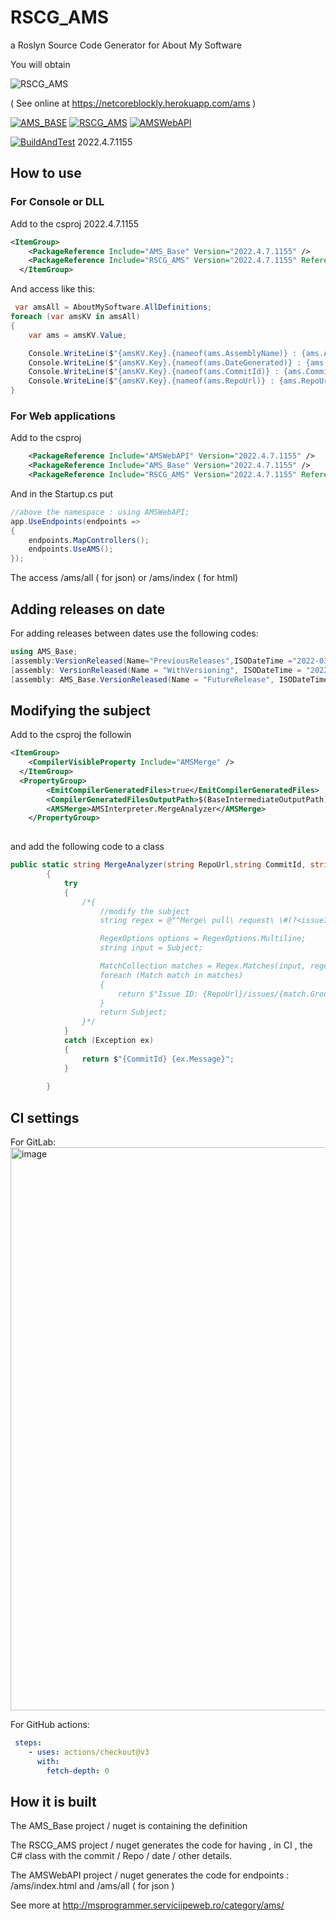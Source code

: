 # RSCG_AMS
a Roslyn Source Code Generator for About My Software

You will obtain

![RSCG_AMS](https://ignatandrei.github.io/RSCG_AMS/result.png "RSCG_AMS Generated")

( See online at https://netcoreblockly.herokuapp.com/ams )

[![AMS_BASE](https://img.shields.io/nuget/v/AMS_Base?label=AMS_Base)](https://www.nuget.org/packages/AMS_Base/)
[![RSCG_AMS](https://img.shields.io/nuget/v/RSCG_AMS?label=RSCG_AMS)](https://www.nuget.org/packages/RSCG_AMS/)
[![AMSWebAPI](https://img.shields.io/nuget/v/AMSWebAPI?label=AMSWebAPI)](https://www.nuget.org/packages/AMSWebAPI/)
 

[![BuildAndTest](https://github.com/ignatandrei/RSCG_AMS/actions/workflows/dotnet.yml/badge.svg)](https://github.com/ignatandrei/RSCG_AMS/actions/workflows/dotnet.yml)
2022.4.7.1155
## How to use
### For Console or DLL 

Add to the csproj 2022.4.7.1155
```xml 
<ItemGroup>
    <PackageReference Include="AMS_Base" Version="2022.4.7.1155" />
    <PackageReference Include="RSCG_AMS" Version="2022.4.7.1155" ReferenceOutputAssembly="false" OutputItemType="Analyzer" />
  </ItemGroup>
```

And access like this:
```csharp
 var amsAll = AboutMySoftware.AllDefinitions;
foreach (var amsKV in amsAll)
{
    var ams = amsKV.Value;

    Console.WriteLine($"{amsKV.Key}.{nameof(ams.AssemblyName)} : {ams.AssemblyName}");
    Console.WriteLine($"{amsKV.Key}.{nameof(ams.DateGenerated)} : {ams.DateGenerated}");
    Console.WriteLine($"{amsKV.Key}.{nameof(ams.CommitId)} : {ams.CommitId}");
    Console.WriteLine($"{amsKV.Key}.{nameof(ams.RepoUrl)} : {ams.RepoUrl}");
}
```

### For  Web applications

Add to the csproj
```xml 
    <PackageReference Include="AMSWebAPI" Version="2022.4.7.1155" />
    <PackageReference Include="AMS_Base" Version="2022.4.7.1155" />
    <PackageReference Include="RSCG_AMS" Version="2022.4.7.1155" ReferenceOutputAssembly="false" OutputItemType="Analyzer" />

```

And in the Startup.cs put 

```csharp
//above the namespace : using AMSWebAPI;
app.UseEndpoints(endpoints =>
{
    endpoints.MapControllers();
    endpoints.UseAMS();
});
```

The access /ams/all ( for json)  or /ams/index ( for html)

## Adding releases on date

For adding releases between dates  use the following codes:

```csharp
using AMS_Base;
[assembly:VersionReleased(Name="PreviousReleases",ISODateTime ="2022-03-31",recordData = RecordData.Merges)]
[assembly: VersionReleased(Name = "WithVersioning", ISODateTime = "2022-04-02", recordData = RecordData.Merges)]
[assembly: AMS_Base.VersionReleased(Name = "FutureRelease", ISODateTime = "9999-04-16", recordData = AMS_Base.RecordData.Merges)]

```

## Modifying the subject
Add to the csproj the followin
```xml
<ItemGroup>
    <CompilerVisibleProperty Include="AMSMerge" />
  </ItemGroup>
  <PropertyGroup>
		<EmitCompilerGeneratedFiles>true</EmitCompilerGeneratedFiles>
		<CompilerGeneratedFilesOutputPath>$(BaseIntermediateOutputPath)GeneratedX</CompilerGeneratedFilesOutputPath>
		<AMSMerge>AMSInterpreter.MergeAnalyzer</AMSMerge>
	</PropertyGroup>
  
```

and add the following code to a class
```csharp
public static string MergeAnalyzer(string RepoUrl,string CommitId, string Author,    DateTime ReleaseDate, string Subject)
        {
            try
            {
                /*{
                    //modify the subject 
                    string regex = @"^Merge\ pull\ request\ \#(?<issueID>\d+)\ from\ (?<branch>.+?)$";

                    RegexOptions options = RegexOptions.Multiline;
                    string input = Subject;

                    MatchCollection matches = Regex.Matches(input, regex, options);
                    foreach (Match match in matches)
                    {
                        return $"Issue ID: {RepoUrl}/issues/{match.Groups["issueID"].Value} branch: {match.Groups["branch"].Value}"; ; 
                    }
                    return Subject;
                }*/
            }
            catch (Exception ex)
            {
                return $"{CommitId} {ex.Message}";
            }
            
        }
```

## CI settings
For GitLab:
<img width="901" alt="image" src="https://user-images.githubusercontent.com/153982/164086502-40222b40-676a-4e98-b7ad-ba96dba8e16e.png">

For GitHub actions:
```yaml
 steps:
    - uses: actions/checkout@v3
      with:
        fetch-depth: 0
```
## How it is built

The AMS_Base project / nuget is containing the definition

The RSCG_AMS project / nuget generates the code for having , in CI , the C# class with the commit / Repo / date / other details.

The AMSWebAPI project / nuget generates the code for endpoints  :  /ams/index.html and /ams/all ( for json )

See more at http://msprogrammer.serviciipeweb.ro/category/ams/

